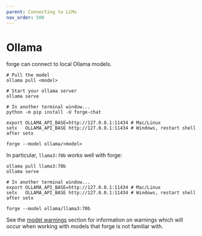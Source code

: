 ```yaml
---
parent: Connecting to LLMs
nav_order: 500
---
```


# Ollama

forge can connect to local Ollama models.

```
# Pull the model
ollama pull <model>

# Start your ollama server
ollama serve

# In another terminal window...
python -m pip install -U forge-chat

export OLLAMA_API_BASE=http://127.0.0.1:11434 # Mac/Linux
setx   OLLAMA_API_BASE http://127.0.0.1:11434 # Windows, restart shell after setx

forge --model ollama/<model>
```

In particular, `llama3:70b` works well with forge:


```
ollama pull llama3:70b
ollama serve

# In another terminal window...
export OLLAMA_API_BASE=http://127.0.0.1:11434 # Mac/Linux
setx   OLLAMA_API_BASE http://127.0.0.1:11434 # Windows, restart shell after setx

forge --model ollama/llama3:70b 
```

See the [model warnings](warnings.html)
section for information on warnings which will occur
when working with models that forge is not familiar with.

